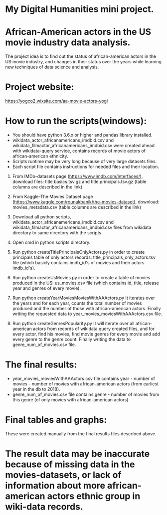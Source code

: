 # My Digital Humanities mini project.

# African-American actors in the US movie industry data analysis.
The project idea is to find out the status of african-american actors in the US movie industry, and changes in their status over the years while learning new techniques of data science and analysis.

# Project website:
https://yogco2.wixsite.com/aa-movie-actors-yogi

# How to run the scripts(windows):

* You should have python 3.6.x or higher and pandas library installed.
* wikidata_actor_africanamericans_imdbid.csv and wikidata_filmactor_africanamericans_imdbid.csv were created ahead with wikidata-query service, contains records of movie actors of african-american ethnicity.
* Scripts runtime may be very long because of very large datasets files.
* Each script file contains instructions for needed files and their location.

1. From IMDb-datasets page (https://www.imdb.com/interfaces/), download files: 
    title.basics.tsv.gz and title.principals.tsv.gz (table columns are described in the link)

2. From Kaggle-The Movies Dataset page (https://www.kaggle.com/rounakbanik/the-movies-dataset), download:
    movies_metadata.csv (table columns are described in the link)
    
3. Download all python scripts, wikidata_actor_africanamericans_imdbid.csv and wikidata_filmactor_africanamericans_imdbid.csv files from wikidata directory to same directory with the scripts.

4. Open cmd in python scripts directory.

5. Run python createTitlePrincipalsOnlyActors.py in order to create principals table of only actors records:
title_principals_only_actors.tsv file (which basicly contains imdb_id's of movies and their actors imdb_id's).

6. Run python createUsMovies.py in order to create a table of movies produced in the US:
us_movies.csv file (which contains id, title, release year and genres of every movie).

7. Run python createYearMoviesMoviesWithAAActors.py
It iterates over the years and for each year, counts the total number of movies produced and the number of those with african-american actors.
Finally writing the requested data to year_movies_moviesWithAAActors.csv file.

8. Run python createGenresPopularity.py
It will iterate over all african-american actors from records of wikidata query created files,
and for every actor, find his movies, find movie genres for every movie and add every genre to the genre count.
Finally writing the data to genre_num_of_movies.csv file.

# The final results:
* year_movies_moviesWithAAActors.csv file contains year - number of movies - number of movies with african-american actors (from earliest year in the db to 2018).
* genre_num_of_movies.csv file contains genre - number of movies from this genre (of only movies with african-american actors).

# Final tables and graphs:
These were created manually from the final results files described above.

# The result data may be inaccurate because of missing data in the movies-datasets, or lack of information about more african-american actors ethnic group in wiki-data records.
